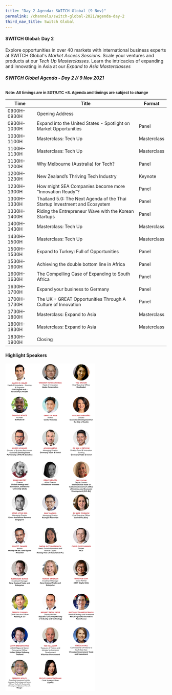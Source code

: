 ```yaml
---
title: "Day 2 Agenda: SWITCH Global (9 Nov)"
permalink: /channels/switch-global-2021/agenda-day-2
third_nav_title: Switch Global
---
```

#### SWITCH Global: Day 2
Explore opportunities in over 40 markets with international business experts at SWITCH Global's *Market Access Sessions*. Scale your ventures and products at our *Tech Up Masterclasses.* Learn the intricacies of expanding and innovating in Asia at our *Expand to Asia Masterclasses*


##### SWITCH Global Agenda - Day 2 // 9 Nov 2021
<sub>**Note: All timings are in SGT/UTC +8. Agenda and timings are subject to change**</sub>

| Time | Title | Format |
| -------- | -------- | -------- |
| 0900H–0930H     | Opening Address   |      |
| 0930H–1030H     | Expand into the United States - Spotlight on Market Opportunities     | Panel     |
| 1030H–1100H     | Masterclass: Tech Up    | Masterclass    |
| 1100H–1130H     | Masterclass: Tech Up     | Masterclass   |
| 1130H–1200H     | Why Melbourne (Australia) for Tech?      | Panel     |
| 1200H–1230H     | New Zealand’s Thriving Tech Industry    | Keynote     |
| 1230H–1300H     | How might SEA Companies become more “Innovation Ready”?     | Panel     |
| 1300H–1330H     | Thailand 5.0: The Next Agenda of the Thai Startup Investment and Ecosystem    | Panel     |
| 1330H–1400H     | Riding the Entrepreneur Wave with the Korean Startups   | Panel     |
| 1400H–1430H     | Masterclass: Tech Up   | Masterclass     |
| 1430H–1500H     | Masterclass: Tech Up   | Masterclass     |
| 1500H–1530H     | Expand to Turkey: Full of Opportunities  | Panel     |
| 1530H–1600H     | Achieving the double bottom line in Africa   | Panel     |
| 1600H–1630H     | The Compelling Case of Expanding to South Africa   | Panel     |
| 1630H–1700H     | Expand your business to Germany   | Panel     |
| 1700H–1730H     | The UK - GREAT Opportunities Through A Culture of Innovation   | Panel     |
| 1730H–1800H     | Masterclass: Expand to Asia   | Masterclass     |
| 1800H–1830H     | Masterclass: Expand to Asia   | Masterclass     |
| 1830H–1900H     | Closing   |      |

#### Highlight Speakers

![SWITCH 2021 Speakers](/images/SWITCH_2021_Speakers_Global_Day2_Highlights_v2.png)